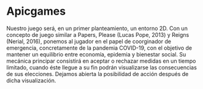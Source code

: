 # Apicgames

Nuestro juego será, en un primer planteamiento, un entorno 2D. Con un concepto de juego similar a Papers, Please (Lucas Pope, 2013) y Reigns (Nerial, 2016), ponemos al jugador en el papel de coorginador de emergencia, concretamente de la pandemia COVID-19, con el objetivo de mantener un equilibrio entre economía, epidemia y bienestar social. 
Su mecánica principar consistirá en aceptar o rechazar medidas en un tiempo limitado, cuando éste llegue a su fin podrán visualizarse las consecuencias de sus elecciones.
Dejamos abierta la posibilidad de acción después de dicha visualización.


